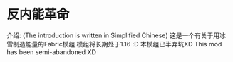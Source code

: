 # 反内能革命
介绍:
(The introduction is written in Simplified Chinese)
这是一个有关于用冰雪制造能量的Fabric模组
模组将长期处于1.16
:D
本模组已半弃坑XD
This mod has been semi-abandoned XD
